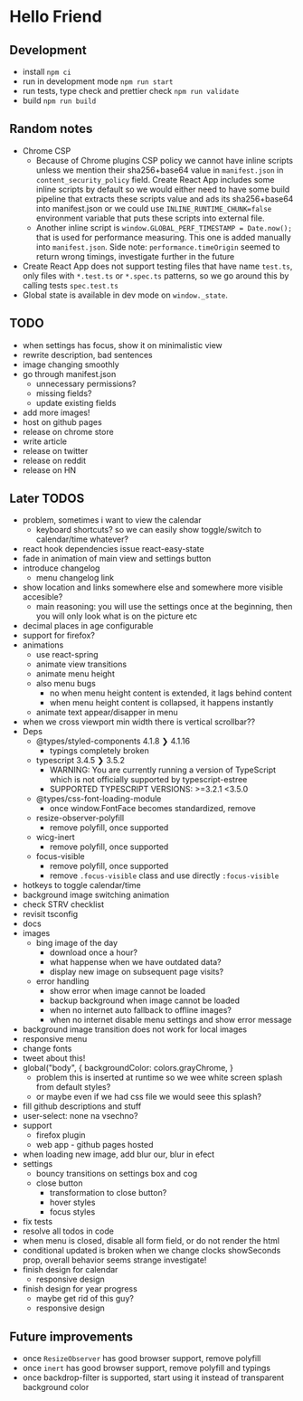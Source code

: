# Hello Friend

## Development

- install `npm ci`
- run in development mode `npm run start`
- run tests, type check and prettier check `npm run validate`
- build `npm run build`

## Random notes

- Chrome CSP
  - Because of Chrome plugins CSP policy we cannot have inline scripts unless we mention their sha256+base64 value in `manifest.json` in `content_security_policy` field. Create React App includes some inline scripts by default so we would either need to have some build pipeline that extracts these scripts value and ads its sha256+base64 into manifest.json or we could use `INLINE_RUNTIME_CHUNK=false` environment variable that puts these scripts into external file.
  - Another inline script is `window.GLOBAL_PERF_TIMESTAMP = Date.now();` that is used for performance measuring. This one is added manually into `manifest.json`. Side note: `performance.timeOrigin` seemed to return wrong timings, investigate further in the future
- Create React App does not support testing files that have name `test.ts`, only files with `*.test.ts` or `*.spec.ts` patterns, so we go around this by calling tests `spec.test.ts`
- Global state is available in dev mode on `window._state`.

## TODO

- when settings has focus, show it on minimalistic view
- rewrite description, bad sentences
- image changing smoothly
- go through manifest.json
  - unnecessary permissions?
  - missing fields?
  - update existing fields
- add more images!
- host on github pages
- release on chrome store
- write article
- release on twitter
- release on reddit
- release on HN

## Later TODOS

- problem, sometimes i want to view the calendar
  - keyboard shortcuts? so we can easily show toggle/switch to calendar/time whatever?
- react hook dependencies issue react-easy-state
- fade in animation of main view and settings button
- introduce changelog
  - menu changelog link
- show location and links somewhere else and somewhere more visible accesible?
  - main reasoning: you will use the settings once at the beginning, then you will only look what is on the picture etc
- decimal places in age configurable
- support for firefox?
- animations
  - use react-spring
  - animate view transitions
  - animate menu height
  - also menu bugs
    - no when menu height content is extended, it lags behind content
    - when menu height content is collapsed, it happens instantly
  - animate text appear/disapper in menu
- when we cross viewport min width there is vertical scrollbar??
- Deps
  - @types/styled-components 4.1.8 ❯ 4.1.16
    - typings completely broken
  - typescript 3.4.5 ❯ 3.5.2
    - WARNING: You are currently running a version of TypeScript which is not officially supported by typescript-estree
    - SUPPORTED TYPESCRIPT VERSIONS: >=3.2.1 <3.5.0
  - @types/css-font-loading-module
    - once window.FontFace becomes standardized, remove
  - resize-observer-polyfill
    - remove polyfill, once supported
  - wicg-inert
    - remove polyfill, once supported
  - focus-visible
    - remove polyfill, once supported
    - remove `.focus-visible` class and use directly `:focus-visible`
- hotkeys to toggle calendar/time
- background image switching animation
- check STRV checklist
- revisit tsconfig
- docs
- images
  - bing image of the day
    - download once a hour?
    - what happense when we have outdated data?
    - display new image on subsequent page visits?
  - error handling
    - show error when image cannot be loaded
    - backup background when image cannot be loaded
    - when no internet auto fallback to offline images?
    - when no internet disable menu settings and show error message
- background image transition does not work for local images
- responsive menu
- change fonts
- tweet about this!
- global("body", { backgroundColor: colors.grayChrome, }
  - problem this is inserted at runtime so we wee white screen splash from default styles?
  - or maybe even if we had css file we would seee this splash?
- fill github descriptions and stuff
- user-select: none na vsechno?
- support
  - firefox plugin
  - web app - github pages hosted
- when loading new image, add blur our, blur in efect
- settings
  - bouncy transitions on settings box and cog
  - close button
    - transformation to close button?
    - hover styles
    - focus styles
- fix tests
- resolve all todos in code
- when menu is closed, disable all form field, or do not render the html
- conditional updated is broken when we change clocks showSeconds prop, overall behavior seems strange investigate!
- finish design for calendar
  - responsive design
- finish design for year progress
  - maybe get rid of this guy?
  - responsive design

## Future improvements

- once `ResizeObserver` has good browser support, remove polyfill
- once `inert` has good browser support, remove polyfill and typings
- once backdrop-filter is supported, start using it instead of transparent background color
